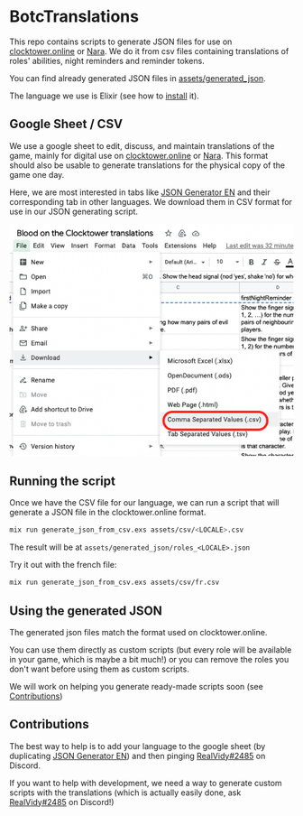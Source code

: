# BotcTranslations

This repo contains scripts to generate JSON files for use on [clocktower.online](https://clocktower.online/) or [Nara](https://nara.fly.dev/). We do it from csv files containing translations of roles' abilities, night reminders and reminder tokens.

You can find already generated JSON files in [assets/generated_json](assets/generated_json).

The language we use is Elixir (see how to [install](https://elixir-lang.org/install.html#macos) it).

## Google Sheet / CSV

We use a google sheet to edit, discuss, and maintain translations of the game, mainly for digital use on [clocktower.online](https://clocktower.online/) or [Nara](https://nara.fly.dev/). This format should also be usable to generate translations for the physical copy of the game one day.

Here, we are most interested in tabs like [JSON Generator EN](https://docs.google.com/spreadsheets/d/1ksIW9R3xkP-RHT4iGDAsKom8LVlPiXIphvDedApumT0/edit#gid=1293348289) and their corresponding tab in other languages. We download them in CSV format for use in our JSON generating script.

![](assets/images/download_tab_csv.png)

## Running the script

Once we have the CSV file for our language, we can run a script that will generate a JSON file in the clocktower.online format.

```bash
mix run generate_json_from_csv.exs assets/csv/<LOCALE>.csv
```

The result will be at `assets/generated_json/roles_<LOCALE>.json`

Try it out with the french file: 
```bash
mix run generate_json_from_csv.exs assets/csv/fr.csv
```

## Using the generated JSON

The generated json files match the format used on clocktower.online. 

You can use them directly as custom scripts (but every role will be available in your game, which is maybe a bit much!) or you can remove the roles you don't want before using them as custom scripts.

We will work on helping you generate ready-made scripts soon (see [Contributions](#contributions))

## Contributions

The best way to help is to add your language to the google sheet (by duplicating [JSON Generator EN](https://docs.google.com/spreadsheets/d/1ksIW9R3xkP-RHT4iGDAsKom8LVlPiXIphvDedApumT0/edit#gid=1293348289)) and then pinging [RealVidy#2485](https://discordapp.com/users/668940363196792849) on Discord.

If you want to help with development, we need a way to generate custom scripts with the translations (which is actually easily done, ask [RealVidy#2485](https://discordapp.com/users/668940363196792849) on Discord!)
